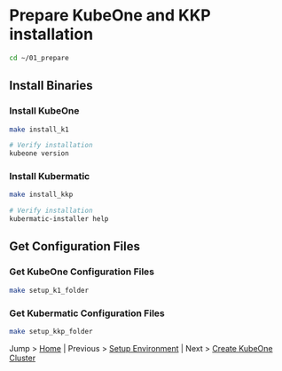 
# Prepare KubeOne and KKP installation

```bash
cd ~/01_prepare
```

## Install Binaries

### Install KubeOne

```bash
make install_k1

# Verify installation
kubeone version
```

### Install Kubermatic

```bash
make install_kkp

# Verify installation
kubermatic-installer help
```

## Get Configuration Files

### Get KubeOne Configuration Files

```bash
make setup_k1_folder
```

### Get Kubermatic Configuration Files

```bash
make setup_kkp_folder
```

Jump > [Home](../README.md) | Previous > [Setup Environment](../00_setup/README.md) | Next > [Create KubeOne Cluster](../02_create_kubeone_cluster/README.md)
